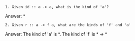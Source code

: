 ```
1. Given id :: a -> a, what is the kind of 'a'?
```

Answer: * 

```
2. Given r :: a -> f a, what are the kinds of 'f' and 'a'
```

Answer:  The kind of 'a' is *. The kind of 'f' is  * -> *